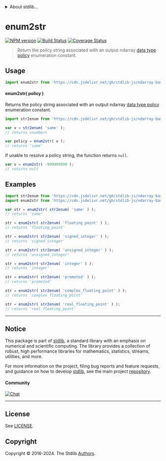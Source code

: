<!--

@license Apache-2.0

Copyright (c) 2023 The Stdlib Authors.

Licensed under the Apache License, Version 2.0 (the "License");
you may not use this file except in compliance with the License.
You may obtain a copy of the License at

   http://www.apache.org/licenses/LICENSE-2.0

Unless required by applicable law or agreed to in writing, software
distributed under the License is distributed on an "AS IS" BASIS,
WITHOUT WARRANTIES OR CONDITIONS OF ANY KIND, either express or implied.
See the License for the specific language governing permissions and
limitations under the License.

-->


<details>
  <summary>
    About stdlib...
  </summary>
  <p>We believe in a future in which the web is a preferred environment for numerical computation. To help realize this future, we've built stdlib. stdlib is a standard library, with an emphasis on numerical and scientific computation, written in JavaScript (and C) for execution in browsers and in Node.js.</p>
  <p>The library is fully decomposable, being architected in such a way that you can swap out and mix and match APIs and functionality to cater to your exact preferences and use cases.</p>
  <p>When you use stdlib, you can be absolutely certain that you are using the most thorough, rigorous, well-written, studied, documented, tested, measured, and high-quality code out there.</p>
  <p>To join us in bringing numerical computing to the web, get started by checking us out on <a href="https://github.com/stdlib-js/stdlib">GitHub</a>, and please consider <a href="https://opencollective.com/stdlib">financially supporting stdlib</a>. We greatly appreciate your continued support!</p>
</details>

# enum2str

[![NPM version][npm-image]][npm-url] [![Build Status][test-image]][test-url] [![Coverage Status][coverage-image]][coverage-url] <!-- [![dependencies][dependencies-image]][dependencies-url] -->

> Return the policy string associated with an output ndarray [data type policy][@stdlib/ndarray/output-dtype-policies] enumeration constant.

<!-- Section to include introductory text. Make sure to keep an empty line after the intro `section` element and another before the `/section` close. -->

<section class="intro">

</section>

<!-- /.intro -->

<!-- Package usage documentation. -->



<section class="usage">

## Usage

```javascript
import enum2str from 'https://cdn.jsdelivr.net/gh/stdlib-js/ndarray-base-output-policy-enum2str@deno/mod.js';
```

#### enum2str( policy )

Returns the policy string associated with an output ndarray [data type policy][@stdlib/ndarray/output-dtype-policies] enumeration constant.

```javascript
import str2enum from 'https://cdn.jsdelivr.net/gh/stdlib-js/ndarray-base-output-policy-str2enum@deno/mod.js';

var v = str2enum( 'same' );
// returns <number>

var policy = enum2str( v );
// returns 'same'
```

If unable to resolve a policy string, the function returns `null`.

```javascript
var v = enum2str( -999999999 );
// returns null
```

</section>

<!-- /.usage -->

<!-- Package usage notes. Make sure to keep an empty line after the `section` element and another before the `/section` close. -->

<section class="notes">

</section>

<!-- /.notes -->

<!-- Package usage examples. -->

<section class="examples">

## Examples

<!-- eslint no-undef: "error" -->

```javascript
import str2enum from 'https://cdn.jsdelivr.net/gh/stdlib-js/ndarray-base-output-policy-str2enum@deno/mod.js';
import enum2str from 'https://cdn.jsdelivr.net/gh/stdlib-js/ndarray-base-output-policy-enum2str@deno/mod.js';

var str = enum2str( str2enum( 'same' ) );
// returns 'same'

str = enum2str( str2enum( 'floating_point' ) );
// returns 'floating_point'

str = enum2str( str2enum( 'signed_integer' ) );
// returns 'signed_integer'

str = enum2str( str2enum( 'unsigned_integer' ) );
// returns 'unsigned_integer'

str = enum2str( str2enum( 'integer' ) );
// returns 'integer'

str = enum2str( str2enum( 'promoted' ) );
// returns 'promoted'

str = enum2str( str2enum( 'complex_floating_point' ) );
// returns 'complex_floating_point'

str = enum2str( str2enum( 'real_floating_point' ) );
// returns 'real_floating_point'
```

</section>

<!-- /.examples -->

<!-- Section to include cited references. If references are included, add a horizontal rule *before* the section. Make sure to keep an empty line after the `section` element and another before the `/section` close. -->

<section class="references">

</section>

<!-- /.references -->

<!-- Section for related `stdlib` packages. Do not manually edit this section, as it is automatically populated. -->

<section class="related">

</section>

<!-- /.related -->

<!-- Section for all links. Make sure to keep an empty line after the `section` element and another before the `/section` close. -->


<section class="main-repo" >

* * *

## Notice

This package is part of [stdlib][stdlib], a standard library with an emphasis on numerical and scientific computing. The library provides a collection of robust, high performance libraries for mathematics, statistics, streams, utilities, and more.

For more information on the project, filing bug reports and feature requests, and guidance on how to develop [stdlib][stdlib], see the main project [repository][stdlib].

#### Community

[![Chat][chat-image]][chat-url]

---

## License

See [LICENSE][stdlib-license].


## Copyright

Copyright &copy; 2016-2024. The Stdlib [Authors][stdlib-authors].

</section>

<!-- /.stdlib -->

<!-- Section for all links. Make sure to keep an empty line after the `section` element and another before the `/section` close. -->

<section class="links">

[npm-image]: http://img.shields.io/npm/v/@stdlib/ndarray-base-output-policy-enum2str.svg
[npm-url]: https://npmjs.org/package/@stdlib/ndarray-base-output-policy-enum2str

[test-image]: https://github.com/stdlib-js/ndarray-base-output-policy-enum2str/actions/workflows/test.yml/badge.svg?branch=v0.2.1
[test-url]: https://github.com/stdlib-js/ndarray-base-output-policy-enum2str/actions/workflows/test.yml?query=branch:v0.2.1

[coverage-image]: https://img.shields.io/codecov/c/github/stdlib-js/ndarray-base-output-policy-enum2str/main.svg
[coverage-url]: https://codecov.io/github/stdlib-js/ndarray-base-output-policy-enum2str?branch=main

<!--

[dependencies-image]: https://img.shields.io/david/stdlib-js/ndarray-base-output-policy-enum2str.svg
[dependencies-url]: https://david-dm.org/stdlib-js/ndarray-base-output-policy-enum2str/main

-->

[chat-image]: https://img.shields.io/gitter/room/stdlib-js/stdlib.svg
[chat-url]: https://app.gitter.im/#/room/#stdlib-js_stdlib:gitter.im

[stdlib]: https://github.com/stdlib-js/stdlib

[stdlib-authors]: https://github.com/stdlib-js/stdlib/graphs/contributors

[umd]: https://github.com/umdjs/umd
[es-module]: https://developer.mozilla.org/en-US/docs/Web/JavaScript/Guide/Modules

[deno-url]: https://github.com/stdlib-js/ndarray-base-output-policy-enum2str/tree/deno
[deno-readme]: https://github.com/stdlib-js/ndarray-base-output-policy-enum2str/blob/deno/README.md
[umd-url]: https://github.com/stdlib-js/ndarray-base-output-policy-enum2str/tree/umd
[umd-readme]: https://github.com/stdlib-js/ndarray-base-output-policy-enum2str/blob/umd/README.md
[esm-url]: https://github.com/stdlib-js/ndarray-base-output-policy-enum2str/tree/esm
[esm-readme]: https://github.com/stdlib-js/ndarray-base-output-policy-enum2str/blob/esm/README.md
[branches-url]: https://github.com/stdlib-js/ndarray-base-output-policy-enum2str/blob/main/branches.md

[stdlib-license]: https://raw.githubusercontent.com/stdlib-js/ndarray-base-output-policy-enum2str/main/LICENSE

[@stdlib/ndarray/output-dtype-policies]: https://github.com/stdlib-js/ndarray-output-dtype-policies/tree/deno

</section>

<!-- /.links -->
